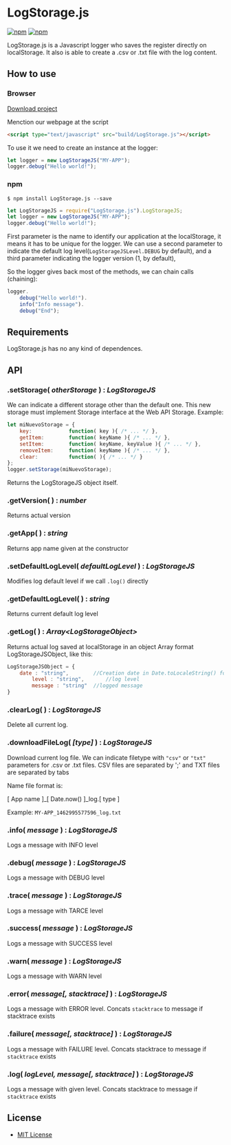 # LogStorage.js

[![npm](https://img.shields.io/npm/v/LogStorage.js.svg?style=flat-square)](https://www.npmjs.com/package/LogStorage.js) [![npm](https://img.shields.io/npm/dt/LogStorage.js.svg?style=flat-square)](https://www.npmjs.com/package/LogStorage.js)

LogStorage.js is a Javascript logger who saves the register directly on localStorage. It also is able to create a .csv or .txt file with the log content. 

## How to use

### Browser

[Download project](https://github.com/lmfresneda/LogStorage.js/archive/master.zip "Download project")

Menction our webpage at the script

```html
<script type="text/javascript" src="build/LogStorage.js"></script>
```

To use it we need to create an instance at the logger:

```javascript
let logger = new LogStorageJS("MY-APP");
logger.debug("Hello world!");
```

### npm

```
$ npm install LogStorage.js --save
```

```javascript
let LogStorageJS = require("LogStorage.js").LogStorageJS;
let logger = new LogStorageJS("MY-APP");
logger.debug("Hello world!");
```

First parameter is the name to identify our application at the localStorage, it means it has to be unique for the logger. We can use a second parameter to indicate the default log level(`LogStorageJSLevel.DEBUG` by default), and a third parameter indicating the logger version (1, by default),

So the logger gives back most of the methods, we can chain calls (chaining):

```javascript
logger.
    debug("Hello world!").
    info("Info message").
    debug("End");
```

## Requirements

LogStorage.js has no any kind of dependences. 

## API

### .setStorage( *otherStorage* ) : *LogStorageJS*

We can indicate a different storage other than the default one. This new storage must implement Storage interface at the Web API Storage. Example:

```javascript
let miNuevoStorage = {
    key: 			function( key ){ /* ... */ },
    getItem: 		function( keyName ){ /* ... */ },
    setItem: 		function( keyName, keyValue ){ /* ... */ },
    removeItem: 	function( keyName ){ /* ... */ },
    clear: 			function( ){ /* ... */ }
};
logger.setStorage(miNuevoStorage);
```

Returns the LogStorageJS object itself.

### .getVersion( ) : *number*

Returns actual version

### .getApp( ) : *string*

Returns app name given at the constructor

### .setDefaultLogLevel( *defaultLogLevel* ) : *LogStorageJS*

Modifies log default level if we call `.log()` directly 

### .getDefaultLogLevel( ) : *string*

Returns current default log level

### .getLog( ) : *Array\<LogStorageObject\>*

Returns actual log saved at localStorage in an object Array format LogStorageJSObject, like this:

```javascript
LogStorageJSObject = {
    date : "string", 		//Creation date in Date.toLocaleString() format
        level : "string", 		//log level
        message : "string" 	//logged message
}
```

### .clearLog( ) : *LogStorageJS*

Delete all current log.

### .downloadFileLog( *[type]* ) : *LogStorageJS*

Download current log file. We can indicate filetype with `"csv"` or `"txt"` parameters for .csv or .txt files. CSV files are separated by ';' and TXT files are separated by tabs

Name file format is:

[ App name ]_[ Date.now() ]_log.[ type ]

Example: `MY-APP_1462995577596_log.txt`

### .info( *message* ) : *LogStorageJS*

Logs a message with INFO level

### .debug( *message* ) : *LogStorageJS*

Logs a message with DEBUG level

### .trace( *message* ) : *LogStorageJS*

Logs a message with TARCE level

### .success( *message* ) : *LogStorageJS*

Logs a message with SUCCESS level

### .warn( *message* ) : *LogStorageJS*

Logs a message with WARN level

### .error( *message[, stacktrace]* ) : *LogStorageJS*

Logs a message with ERROR level. Concats `stacktrace` to message if stacktrace exists

### .failure( *message[, stacktrace]* ) : *LogStorageJS*

Logs a message with FAILURE level. Concats stacktrace to message if `stacktrace` exists

### .log( *logLevel, message[, stacktrace]* ) : *LogStorageJS*

Logs a message with given level. Concats stacktrace to message if `stacktrace` exists


## License

* [MIT License](https://opensource.org/licenses/MIT)



